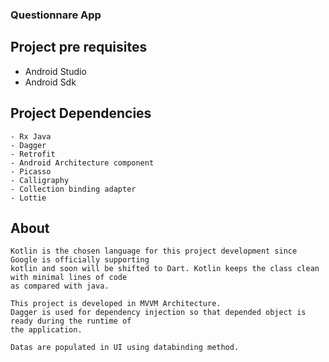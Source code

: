 ### Questionnare App

## Project pre requisites
   - Android Studio
   - Android Sdk

## Project Dependencies
    - Rx Java
    - Dagger
    - Retrofit
    - Android Architecture component
    - Picasso
    - Calligraphy
    - Collection binding adapter
    - Lottie

## About

    Kotlin is the chosen language for this project development since Google is officially supporting
    kotlin and soon will be shifted to Dart. Kotlin keeps the class clean with minimal lines of code
    as compared with java.

    This project is developed in MVVM Architecture.
    Dagger is used for dependency injection so that depended object is ready during the runtime of
    the application.

    Datas are populated in UI using databinding method.






